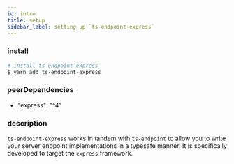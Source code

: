 ```yaml
---
id: intro
title: setup
sidebar_label: setting up `ts-endpoint-express`
---
```


### install

```sh
# install ts-endpoint-express
$ yarn add ts-endpoint-express
```

### peerDependencies

- "express": "^4"

### description

`ts-endpoint-express` works in tandem with `ts-endpoint` to allow you to write your server endpoint implementations in a typesafe manner.
It is specifically developed to target the `express` framework.
